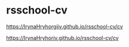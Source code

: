 # rsschool-cv


https://IrynaHryhorgiiv.github.io/rsschool-cv/cv

https://IrynaHryhoriv.github.io/rsschool-cv/cv


